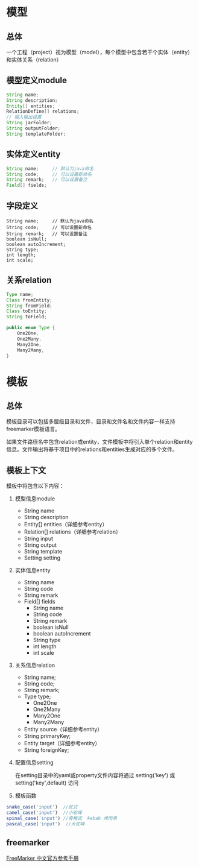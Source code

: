 # 模型

## 总体

一个工程（project）视为模型（model），每个模型中包含若干个实体（entity）和实体关系（relation）

## 模型定义module

```java
String name;
String description;
Entity[] entities;
RelationDefine[] relations;
// 输入输出设置
String jarFolder;
String outputFolder;
String templateFolder;
```

## 实体定义entity

```java
String name;     // 默认为java命名
String code;     // 可以设置新命名
String remark;   // 可以设置备注
Field[] fields;
```

## 字段定义

```
String name;     // 默认为java命名
String code;     // 可以设置新命名
String remark;   // 可以设置备注
boolean isNull;
boolean autoIncrement;
String type;
int length;
int scale;
```

## 关系relation

```java
Type name;
Class fromEntity;
String fromField;
Class toEntity;
String toField;

public enum Type {
    One2One,
    One2Many,
    Many2One,
    Many2Many,
}
```

# 模板

## 总体

模板目录可以包括多层级目录和文件，目录和文件名和文件内容一样支持freemarker模板语言。

如果文件路径名中包含relation或entity，文件模板中将引入单个relation和entity信息。文件输出将基于项目中的relations和entities生成对应的多个文件。


## 模板上下文

模板中将包含以下内容：

1. 模型信息module

    - String name
    - String description
    - Entity[]  entities（详细参考entity）
    - Relation[] relations（详细参考relation）
    - String input
    - String output
    - String template
    - Setting setting 

2. 实体信息entity

    -  String name
    -  String code
    -  String remark
    -  Field[] fields
        - String name
        - String code
        - String remark
        - boolean isNull
        - boolean autoIncrement
        - String type
        - int length
        - int scale

3. 关系信息relation

    - String name;
    - String code;
    - String remark;
    - Type type;
       - One2One
       - One2Many
       - Many2One
       - Many2Many
    - Entity source（详细参考entity）
    - String primaryKey;
    - Entity target（详细参考entity）
    - String foreignKey;

4. 配置信息setting

   在setting目录中的yaml或property文件内容将通过
   setting('key') 或  setting('key',default) 访问

5. 模板函数

``` js
snake_case('input')  //蛇式
camel_case('input')  //小驼峰
spinal_case('input') //脊椎式  kebab 烤肉串 
pascal_case('input')  //大驼峰
```

## freemarker

[FreeMarker 中文官方参考手册](http://freemarker.foofun.cn/)